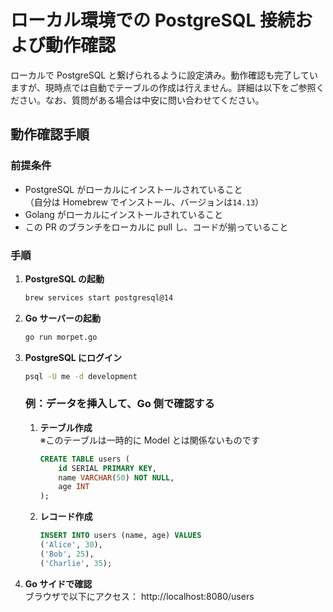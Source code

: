 # ローカル環境での PostgreSQL 接続および動作確認

ローカルで PostgreSQL と繋げられるように設定済み。動作確認も完了していますが、現時点では自動でテーブルの作成は行えません。詳細は以下をご参照ください。なお、質問がある場合は中安に問い合わせてください。

## 動作確認手順

### 前提条件

- PostgreSQL がローカルにインストールされていること  
  （自分は Homebrew でインストール、バージョンは`14.13`）
- Golang がローカルにインストールされていること
- この PR のブランチをローカルに pull し、コードが揃っていること

### 手順

1. **PostgreSQL の起動**

   ```bash
   brew services start postgresql@14
   ```

2. **Go サーバーの起動**

   ```bash
   go run morpet.go
   ```

3. **PostgreSQL にログイン**

   ```bash
   psql -U me -d development
   ```

   ### 例：データを挿入して、Go 側で確認する

   1. **テーブル作成**  
      ※このテーブルは一時的に Model とは関係ないものです

      ```sql
      CREATE TABLE users (
          id SERIAL PRIMARY KEY,
          name VARCHAR(50) NOT NULL,
          age INT
      );
      ```

   2. **レコード作成**
      ```sql
      INSERT INTO users (name, age) VALUES
      ('Alice', 30),
      ('Bob', 25),
      ('Charlie', 35);
      ```

4. **Go サイドで確認**  
   ブラウザで以下にアクセス：
   http://localhost:8080/users
